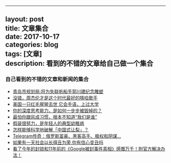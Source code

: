 ---	
layout: post    	
title: 	文章集合               		
date:  2017-10-17    	
categories: blog       		 
tags:  [文章]     		
description: 看到的不错的文章给自己做一个集合     
 ---       
### 自己看到的不错的文章和新闻的集合
- [青岛市规划局:将为失联帆船手郭川建纪念雕塑](https://3g.163.com/news/article/CQH22GS7000187VE.html#adaptation=pc)
- [没错，周杰伦才是这个时代最好的嘻哈歌手](https://3g.163.com/news/article/CR48L79I00018M4D.html#adaptation=pc)
- [美国一只红毛猩猩去世 它会手语，上过大学](https://3g.163.com/tech/article/CRJG1Q2600097U81.html#adaptation=pc)
- [你的深度思考能力，是如何一步步被毁掉的？](https://3g.163.com/news/article/CSAJHMO1000181TI.html#adaptation=pc)
- [最怕你跟风成习惯，根本不知道“我们是谁”](https://3g.163.com/news/article/CS5OB3DV0001982T.html#adaptation=pc)
- [假装很努力，是年轻人的典型幼稚病](http://news.163.com/17/0816/11/CRV6575B000181TI.html)
- [怎样能够科学地破解「中国式让梨」？](http://daily.zhihu.com/story/9563582)
- [Telegram传奇：俄罗斯富豪、黑客高手、极权和阴谋…](https://mp.weixin.qq.com/s?__biz=MjM5MTE4Nzk1NA==&mid=209920091&idx=1&sn=b8b2902ac086f28101631ffe4a9ce501&scene=1&srcid=0929GFL9NsBXGx2QBwUnKC1S&key=2877d24f51fa5384c446791a8b155ef2408d80a71822faa03639bd394cf870d56461b18e5ab3cdac083ce7c9ba63e512&ascene=0&uin=MTQ2MDE5MDYyMA%3D%3D&devicetype=iMac+MacBookAir7%2C2+OSX+OSX+10.10.5+build(14F27)&version=11020201&pass_ticket=JL14aULQHHy9Kx6lNmAo1LkqdD21yDgb5Y7ZwWCaRvcDed0HgbOIOqysww%2BsS6Ct)
- [如果有一天社会以长得丑为荣,你有信心变丑吗](http://dy.163.com/v2/article/detail/CSMAP9K30517HA1S.html)
- [看了今年的封锁和11年前的《Google被封事件真相》感慨万千！附官方解决办法！](https://www.dujin.org/xinwen/763.html)





